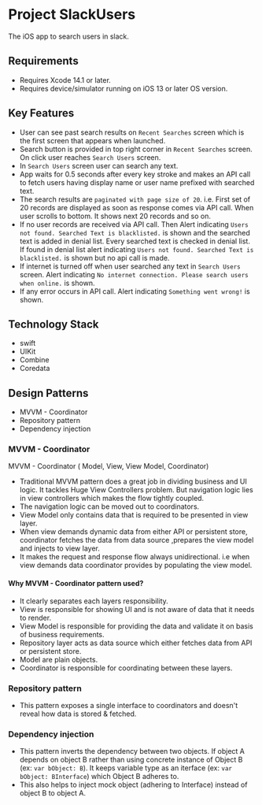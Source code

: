 # Project SlackUsers

The iOS app to search users in slack.

## Requirements

* Requires Xcode 14.1 or later.
* Requires device/simulator running on iOS 13 or later OS version.

## Key Features

* User can see past search results on `Recent Searches` screen which is the first screen that appears when launched.
* Search button is provided in top right corner in `Recent Searches` screen. On click user reaches `Search Users` screen.
* In `Search Users` screen user can search any text.
* App waits for 0.5 seconds after every key stroke and makes an API call to fetch users having display name or user name prefixed with searched text.
* The search results are `paginated with page size of 20`. i.e.
  First set of 20 records are displayed as soon as response comes via API call. When user scrolls to bottom. It shows next 20 records and so on.  
* If no user records are received via API call. Then Alert indicating `Users not found. Searched Text is blacklisted.` is shown and the searched text is added in denial list.
  Every searched text is checked in denial list. If found in denial list alert indicating `Users not found. Searched Text is blacklisted.` is shown but no api call is made.
* If internet is turned off when user searched any text in `Search Users` screen. Alert indicating `No internet connection. Please search users when online.` is shown.
* If any error occurs in API call. Alert indicating `Something went wrong!` is shown.

## Technology Stack

* swift
* UIKit
* Combine
* Coredata

## Design Patterns

* MVVM - Coordinator
* Repository pattern
* Dependency injection


### MVVM - Coordinator

MVVM - Coordinator ( Model, View, View Model, Coordinator)
* Traditional MVVM pattern does a great job in dividing business and UI logic. It tackles Huge View Controllers problem. But navigation logic lies in view controllers which makes the flow tightly coupled.
* The navigation logic can be moved out to coordinators.
* View Model only contains data that is required to be presented in view layer.
* When view demands dynamic data from either API or persistent store, coordinator fetches the data from data source ,prepares the view model and injects to view layer. 
* It makes the request and response flow always unidirectional. i.e when view demands data coordinator provides by populating the view model.

#### Why MVVM - Coordinator pattern used?
* It clearly separates each layers responsibility. 
* View is responsible for showing UI and is not aware of data that it needs to render.
* View Model is responsible for providing the data and validate it on basis of business requirements.
* Repository layer acts as data source which either fetches data from API or persistent store.
* Model are plain objects.
* Coordinator is responsible for coordinating between these layers. 

### Repository pattern
* This pattern exposes a single interface to coordinators and doesn't reveal how data is stored & fetched.

### Dependency injection
* This pattern inverts the dependency between two objects. If object A depends on object B
  rather than using concrete instance of Object B (ex: `var bObject: B`). It keeps variable type as an iterface (ex: `var bObject: BInterface`) which Object B adheres to.
* This also helps to inject mock object (adhering to Interface) instead of object B to object A.








